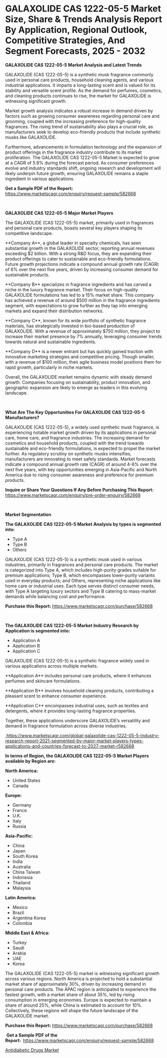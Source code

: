 <p><h1>GALAXOLIDE CAS 1222-05-5 Market Size, Share & Trends Analysis Report By Application, Regional Outlook, Competitive Strategies, And Segment Forecasts, 2025 - 2032</h1></p><p><strong>GALAXOLIDE CAS 1222-05-5 Market Analysis and Latest Trends</strong></p>
<p><p>GALAXOLIDE (CAS 1222-05-5) is a synthetic musk fragrance commonly used in personal care products, household cleaning agents, and various industrial applications. It imparts a long-lasting scent and is valued for its stability and versatile scent profile. As the demand for perfumes, cosmetics, and cleaning products continues to rise, the market for GALAXOLIDE is witnessing significant growth.</p><p>Market growth analysis indicates a robust increase in demand driven by factors such as growing consumer awareness regarding personal care and grooming, coupled with the increasing preference for high-quality fragrances. The rising trend of sustainability also plays a crucial role, as manufacturers seek to develop eco-friendly products that include synthetic musks like GALAXOLIDE.</p><p>Furthermore, advancements in formulation technology and the expansion of product offerings in the fragrance industry contribute to its market proliferation. The GALAXOLIDE CAS 1222-05-5 Market is expected to grow at a CAGR of 5.9% during the forecast period. As consumer preferences evolve and industry standards shift, ongoing research and development will likely underpin future growth, ensuring GALAXOLIDE remains a staple ingredient in various applications.</p></p>
<p><strong>Get a Sample PDF of the Report:&nbsp;</strong> <a href="https://www.marketscagr.com/enquiry/request-sample/582668?utm_campaign=2936&utm_medium=2&utm_source=Github&utm_content=ia&utm_term=23032025&utm_id=galaxolide-cas-1222-05-5">https://www.marketscagr.com/enquiry/request-sample/582668</a></p>
<p>&nbsp;</p>
<p><strong>GALAXOLIDE CAS 1222-05-5 Major Market Players</strong></p>
<p><p>The GALAXOLIDE (CAS 1222-05-5) market, primarily used in fragrances and personal care products, boasts several key players shaping its competitive landscape. </p><p>**Company A**, a global leader in specialty chemicals, has seen substantial growth in the GALAXOLIDE sector, reporting annual revenues exceeding $2 billion. With a strong R&D focus, they are expanding their product offerings to cater to sustainable and eco-friendly formulations. Future growth projections indicate a compound annual growth rate (CAGR) of 6% over the next five years, driven by increasing consumer demand for sustainable products.</p><p>**Company B** specializes in fragrance ingredients and has carved a niche in the luxury fragrance market. Their focus on high-quality GALAXOLIDE formulations has led to a 15% market share. This company has achieved a revenue of around $500 million in the fragrance ingredients segment, with expectations to grow further as they tap into emerging markets and expand their distribution networks.</p><p>**Company C**, known for its wide portfolio of synthetic fragrance materials, has strategically invested in bio-based production of GALAXOLIDE. With a revenue of approximately $750 million, they project to increase their market presence by 7% annually, leveraging consumer trends towards natural and sustainable ingredients.</p><p>**Company D** is a newer entrant but has quickly gained traction with innovative marketing strategies and competitive pricing. Though smaller, with a revenue of $100 million, their agile business model positions them for rapid growth, particularly in niche markets.</p><p>Overall, the GALAXOLIDE market remains dynamic with steady demand growth. Companies focusing on sustainability, product innovation, and geographic expansion are likely to emerge as leaders in this evolving landscape.</p></p>
<p>&nbsp;</p>
<p><strong>What Are The Key Opportunities For GALAXOLIDE CAS 1222-05-5 Manufacturers?</strong></p>
<p><p>GALAXOLIDE (CAS 1222-05-5), a widely used synthetic musk fragrance, is experiencing notable market growth driven by its applications in personal care, home care, and fragrance industries. The increasing demand for cosmetics and household products, coupled with the trend towards sustainable and eco-friendly formulations, is expected to propel the market further. As regulatory scrutiny on synthetic musks intensifies, manufacturers are innovating to meet safety standards. Market forecasts indicate a compound annual growth rate (CAGR) of around 4-6% over the next five years, with key opportunities emerging in Asia-Pacific and North America due to rising consumer awareness and preference for premium products.</p></p>
<p><strong>Inquire or Share Your Questions If Any Before Purchasing This Report:</strong> <a href="https://www.marketscagr.com/enquiry/pre-order-enquiry/582668?utm_campaign=2936&utm_medium=2&utm_source=Github&utm_content=ia&utm_term=23032025&utm_id=galaxolide-cas-1222-05-5">https://www.marketscagr.com/enquiry/pre-order-enquiry/582668</a></p>
<p>&nbsp;</p>
<p><strong>Market Segmentation</strong></p>
<p><strong>The GALAXOLIDE CAS 1222-05-5 Market Analysis by types is segmented into:</strong></p>
<p><ul><li>Type A</li><li>Type B</li><li>Others</li></ul></p>
<p><p>GALAXOLIDE (CAS 1222-05-5) is a synthetic musk used in various industries, primarily in fragrances and personal care products. The market is categorized into Type A, which includes high-purity grades suitable for premium applications; Type B, which encompasses lower-purity variants used in everyday products; and Others, representing niche applications like home care or industrial uses. Each type serves distinct consumer needs, with Type A targeting luxury sectors and Type B catering to mass-market demands while balancing cost and performance.</p></p>
<p><strong>Purchase this Report:&nbsp;</strong><a href="https://www.marketscagr.com/purchase/582668?utm_campaign=2936&utm_medium=2&utm_source=Github&utm_content=ia&utm_term=23032025&utm_id=galaxolide-cas-1222-05-5">https://www.marketscagr.com/purchase/582668</a></p>
<p>&nbsp;</p>
<p><strong>The GALAXOLIDE CAS 1222-05-5 Market Industry Research by Application is segmented into:</strong></p>
<p><ul><li>Application A</li><li>Application B</li><li>Application C</li></ul></p>
<p><p>GALAXOLIDE (CAS 1222-05-5) is a synthetic fragrance widely used in various applications across multiple markets. </p><p>**Application A** includes personal care products, where it enhances perfumes and skincare formulations. </p><p>**Application B** involves household cleaning products, contributing a pleasant scent to enhance consumer experience. </p><p>**Application C** encompasses industrial uses, such as textiles and detergents, where it provides long-lasting fragrance properties. </p><p>Together, these applications underscore GALAXOLIDE’s versatility and demand in fragrance formulation across diverse industries.</p></p>
<p><a href="https://www.marketscagr.com/global-galaxolide-cas-1222-05-5-industry-research-report-2021-segmented-by-major-market-players-types-applications-and-countries-forecast-to-2027-market-r582668?utm_campaign=2936&utm_medium=2&utm_source=Github&utm_content=ia&utm_term=23032025&utm_id=galaxolide-cas-1222-05-5">&nbsp;https://www.marketscagr.com/global-galaxolide-cas-1222-05-5-industry-research-report-2021-segmented-by-major-market-players-types-applications-and-countries-forecast-to-2027-market-r582668</a></p>
<p><strong>In terms of Region, the GALAXOLIDE CAS 1222-05-5 Market Players available by Region are:</strong></p>
<p>
    <p> <strong> North America: </strong>
        <ul>
            <li>United States</li>
            <li>Canada</li>
        </ul>
        </p> 
    <p> <strong> Europe: </strong>
        <ul>
            <li>Germany</li>
            <li>France</li>
            <li>U.K.</li>
            <li>Italy</li>
            <li>Russia</li>
        </ul>
        </p> 
    <p> <strong> Asia-Pacific: </strong>
        <ul>
            <li>China</li>
            <li>Japan</li>
            <li>South Korea</li>
            <li>India</li>
            <li>Australia</li>
            <li>China Taiwan</li>
            <li>Indonesia</li>
            <li>Thailand</li>
            <li>Malaysia</li>
        </ul>
        </p> 
    <p> <strong> Latin America: </strong>
        <ul>
            <li>Mexico</li>
            <li>Brazil</li>
            <li>Argentina Korea</li>
            <li>Colombia</li>
        </ul>
        </p> 
    <p> <strong> Middle East & Africa: </strong>
        <ul>
            <li>Turkey</li>
            <li>Saudi</li>
            <li>Arabia</li>
            <li>UAE</li>
            <li>Korea</li>
        </ul>
    </p>
    </p>
<p><p>The GALAXOLIDE (CAS 1222-05-5) market is witnessing significant growth across various regions. North America is projected to hold a substantial market share of approximately 30%, driven by increasing demand in personal care products. The APAC region is anticipated to experience the fastest growth, with a market share of about 35%, led by rising consumption in emerging economies. Europe is expected to maintain a share of around 25%, while China is estimated to account for 10%. Collectively, these regions will shape the future landscape of the GALAXOLIDE market.</p></p>
<p><strong>Purchase this Report: </strong><a href="https://www.marketscagr.com/purchase/582668?utm_campaign=2936&utm_medium=2&utm_source=Github&utm_content=ia&utm_term=23032025&utm_id=galaxolide-cas-1222-05-5">https://www.marketscagr.com/purchase/582668</a></p>
<p>&nbsp;<strong>Get a Sample PDF of the Report:&nbsp;&nbsp;</strong><a href="https://www.marketscagr.com/enquiry/request-sample/582668?utm_campaign=2936&utm_medium=2&utm_source=Github&utm_content=ia&utm_term=23032025&utm_id=galaxolide-cas-1222-05-5">https://www.marketscagr.com/enquiry/request-sample/582668</a></p>
<p><strong></strong></p>
<p><p><a href="https://github.com/haaszgettre6/Market-Research-Report-List-1/blob/main/antidiabetic-drugs-market.md?utm_campaign=2936&utm_medium=2&utm_source=Github&utm_content=ia&utm_term=23032025&utm_id=galaxolide-cas-1222-05-5">Antidiabetic Drugs Market</a></p></p>